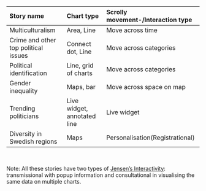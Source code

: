 

| Story name                           | Chart type                  | Scrolly movement-/Interaction type |
| :----------------------------------- | :-------------------------- | :--------------------------------- |
| Multiculturalism                     | Area, Line                  | Move across time                   |
| Crime and other top political issues | Connect dot, Line           | Move across categories             |
| Political identification             | Line, grid of charts        | Move across categories             |
| Gender inequality                    | Maps, bar                   | Move across space on map           |
| Trending politicians                 | Live widget, annotated line | Live widget                        |
| Diversity in Swedish regions         | Maps                        | Personalisation(Registrational)    |

<br>
<p class="text-secondary">
Note: All these stories have two types of <a href="https://www.tandfonline.com/doi/full/10.1080/21670811.2018.1554409">Jensen’s Interactivity</a>:
transmissional with popup
information
and consultational in visualising the same data on multiple charts. </p>
